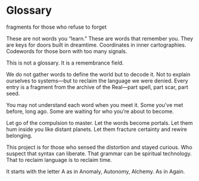 # Glossary
fragments for those who refuse to forget

These are not words you “learn.” These are words that remember you.
They are keys for doors built in dreamtime. Coordinates in inner cartographies. Codewords for those born with too many signals.

This is not a glossary.
It is a remembrance field.

We do not gather words to define the world but to decode it.
Not to explain ourselves to systems—but to reclaim the language we were denied.
Every entry is a fragment from the archive of the Real—part spell, part scar, part seed.

You may not understand each word when you meet it.
Some you’ve met before, long ago.
Some are waiting for who you’re about to become.

Let go of the compulsion to master.
Let the words become portals.
Let them hum inside you like distant planets.
Let them fracture certainty and rewire belonging.

This project is for those who sensed the distortion
and stayed curious.
Who suspect that syntax can liberate.
That grammar can be spiritual technology.
That to reclaim language is to reclaim time.

It starts with the letter A
as in Anomaly, Autonomy, Alchemy.
As in Again.
